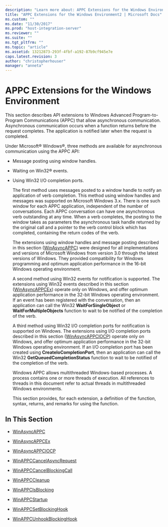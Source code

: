 ```yaml
---
description: "Learn more about: APPC Extensions for the Windows Environment"
title: "APPC Extensions for the Windows Environment2 | Microsoft Docs"
ms.custom: ""
ms.date: "11/30/2017"
ms.prod: "host-integration-server"
ms.reviewer: ""
ms.suite: ""
ms.tgt_pltfrm: ""
ms.topic: "article"
ms.assetid: 13212873-293f-4fbf-a192-87b9cf945e7e
caps.latest.revision: 3
author: "christopherhouser"
manager: "anneta"
---
```

# APPC Extensions for the Windows Environment
This section describes API extensions to Windows Advanced Program-to-Program Communications (APPC) that allow asynchronous communication. Asynchronous communication occurs when a function returns before the request completes. The application is notified later when the request is completed.  
  
 Under Microsoft® Windows®, three methods are available for asynchronous communication using the APPC API:  
  
- Message posting using window handles.  
  
- Waiting on Win32® events.  
  
- Using Win32 I/O completion ports.  
  
  The first method uses messages posted to a window handle to notify an application of verb completion. This method using window handles and messages was supported on Microsoft Windows 3.x. There is one such window for each APPC application, independent of the number of conversations. Each APPC conversation can have one asynchronous verb outstanding at any time. When a verb completes, the posting to the window takes as parameters the asynchronous task handle returned by the original call and a pointer to the verb control block which has completed, containing the return codes of the verb.  
  
  The extensions using window handles and message posting described in this section ([WinAsyncAPPC](../core/winasyncappc1.md)) were designed for all implementations and versions of Microsoft Windows from version 3.0 through the latest versions of Windows. They provided compatibility for Windows programming and optimum application performance in the 16-bit Windows operating environment.  
  
  A second method using Win32 events for notification is supported. The extensions using Win32 events described in this section ([WinAsyncAPPCEx](../core/winasyncappcex1.md)) operate only on Windows, and offer optimum application performance in the 32-bit Windows operating environment. If an event has been registered with the conversation, then an application can call the Win32 **WaitForSingleObject** or **WaitForMultipleObjects** function to wait to be notified of the completion of the verb.  
  
  A third method using Win32 I/O completion ports for notification is supported on Windows. The extensions using I/O completion ports described in this section ([WinAsyncAPPCIOCP](../core/winasyncappciocp2.md)) operate only on Windows, and offer optimum application performance in the 32-bit Windows operating environment. If an I/O completion port has been created using **CreateIoCompletionPort**, then an application can call the Win32 **GetQueuedCompletionStatus** function to wait to be notified of the completion of the verb.  
  
  Windows APPC allows multithreaded Windows-based processes. A process contains one or more threads of execution. All references to threads in this document refer to actual threads in multithreaded Windows environments.  
  
  This section provides, for each extension, a definition of the function, syntax, returns, and remarks for using the function.  
  
## In This Section  
  
-   [WinAsyncAPPC](../core/winasyncappc1.md)  
  
-   [WinAsyncAPPCEx](../core/winasyncappcex1.md)  
  
-   [WinAsyncAPPCIOCP](../core/winasyncappciocp2.md)  
  
-   [WinAPPCCancelAsyncRequest](../core/winappccancelasyncrequest2.md)  
  
-   [WinAPPCCancelBlockingCall](../core/winappccancelblockingcall1.md)  
  
-   [WinAPPCCleanup](../core/winappccleanup1.md)  
  
-   [WinAPPCIsBlocking](../core/winappcisblocking1.md)  
  
-   [WinAPPCStartup](../core/winappcstartup1.md)  
  
-   [WinAPPCSetBlockingHook](../core/winappcsetblockinghook1.md)  
  
-   [WinAPPCUnhookBlockingHook](../core/winappcunhookblockinghook2.md)
